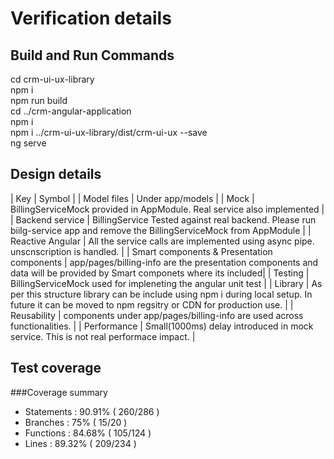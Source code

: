 # Verification details

## Build and Run Commands
cd crm-ui-ux-library</br>
npm i</br>
npm run build</br>
cd ../crm-angular-application</br>
npm i</br>
npm i ../crm-ui-ux-library/dist/crm-ui-ux --save</br>
ng serve</br>

## Design details
| Key | Symbol |
| Model files | Under app/models |
| Mock | BillingServiceMock provided in AppModule. Real service also implemented |
| Backend service | BillingService Tested against real backend. Please run biilg-service app and remove the BillingServiceMock from AppModule |
| Reactive Angular | All the service calls are implemented using async pipe. unscnscription is handled. |
| Smart components & Presentation components | app/pages/billing-info are the presentation components and data will be provided by Smart componets where its included|
| Testing | BillingServiceMock used for impleneting the angular unit test |
| Library | As per this structure library can be include using npm i during local setup. In future it can be moved to npm regsitry or CDN for production use. |
| Reusability | components under app/pages/billing-info are used across functionalities. |
| Performance | Small(1000ms) delay introduced in mock service. This is not real performace impact. |

## Test coverage
###Coverage summary
* Statements   : 90.91% ( 260/286 )
* Branches     : 75% ( 15/20 )
* Functions    : 84.68% ( 105/124 )
* Lines        : 89.32% ( 209/234 )
